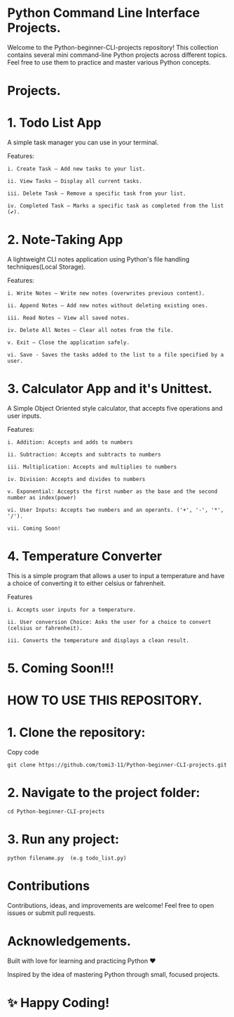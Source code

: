 # Python Command Line Interface Projects.

Welcome to the Python-beginner-CLI-projects repository!
This collection contains several mini command-line Python projects across different topics.
Feel free to use them to practice and master various Python concepts.

# Projects.
# 1. Todo List App
A simple task manager you can use in your terminal.

Features:

	i. Create Task — Add new tasks to your list.

	ii. View Tasks — Display all current tasks.

	iii. Delete Task — Remove a specific task from your list.

	iv. Completed Task — Marks a specific task as completed from the list (✔).

# 2. Note-Taking App
A lightweight CLI notes application using Python's file handling techniques(Local Storage).

Features:

	i. Write Notes — Write new notes (overwrites previous content).

	ii. Append Notes — Add new notes without deleting existing ones.

	iii. Read Notes — View all saved notes.

	iv. Delete All Notes — Clear all notes from the file.

	v. Exit — Close the application safely.

	vi. Save - Saves the tasks added to the list to a file specified by a user.

# 3. Calculator App and it's Unittest.
A Simple Object Oriented style calculator, that accepts five operations and user inputs.

Features:

	i. Addition: Accepts and adds to numbers

	ii. Subtraction: Accepts and subtracts to numbers

	iii. Multiplication: Accepts and multiplies to numbers

	iv. Division: Accepts and divides to numbers

	v. Exponential: Accepts the first number as the base and the second number as index(power)

	vi. User Inputs: Accepts two numbers and an operants. ('+', '-', '*', '/').

	vii. Coming Soon!
	
# 4. Temperature Converter
This is a simple program that allows a user to input a temperature and have a choice 
of converting it to either celsius or fahrenheit.

Features

	i. Accepts user inputs for a temperature.
	
	ii. User conversion Choice: Asks the user for a choice to convert (celsius or fahrenheit).
	
	iii. Converts the temperature and displays a clean result.

# 5. Coming Soon!!!


# HOW TO USE THIS REPOSITORY.

# 1. Clone the repository:

Copy code

	git clone https://github.com/tomi3-11/Python-beginner-CLI-projects.git

# 2. Navigate to the project folder:

	cd Python-beginner-CLI-projects

# 3. Run any project:

	python filename.py  (e.g todo_list.py)

# Contributions
Contributions, ideas, and improvements are welcome!
Feel free to open issues or submit pull requests.


# Acknowledgements.
Built with love for learning and practicing Python ❤️

Inspired by the idea of mastering Python through small, focused projects.

# ✨ Happy Coding!

